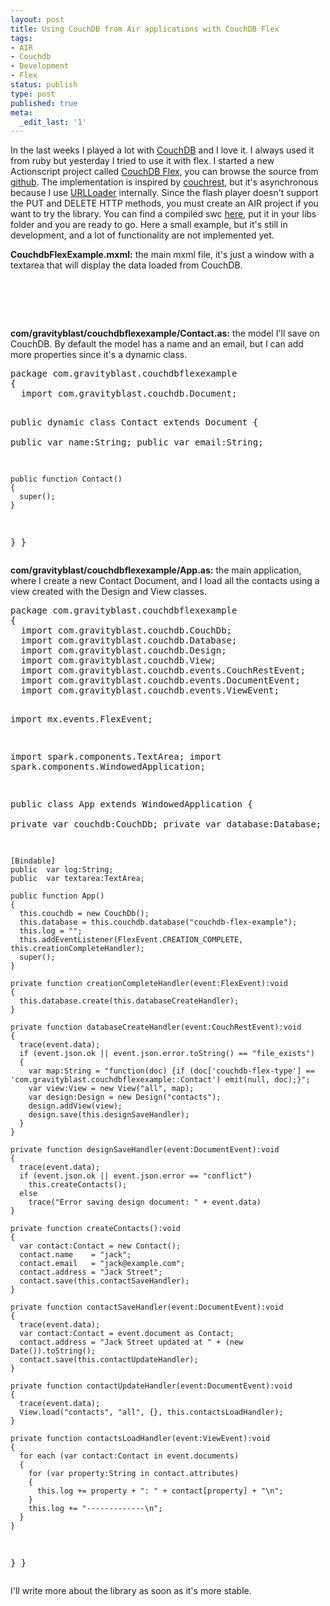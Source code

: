 ```yaml
---
layout: post
title: Using CouchDB from Air applications with CouchDB Flex
tags:
- AIR
- Couchdb
- Development
- Flex
status: publish
type: post
published: true
meta:
  _edit_last: '1'
---
```

In the last weeks I played a lot with <a href="http://couchdb.apache.org/" title="CouchDB">CouchDB</a> and I love it. I always used it from ruby but yesterday I tried to use it with flex. I started a new Actionscript project called <a href="http://github.com/gravityblast/couchdb-flex" title="CouchDB Flex">CouchDB Flex</a>, you can browse the source from <a href="http://github.com/gravityblast/couchdb-flex" title="CouchDB Flex on Github">github</a>. The implementation is inspired by <a href="http://github.com/jchris/couchrest">couchrest</a>, but it's asynchronous because I use <a href="http://livedocs.adobe.com/flex/3/langref/flash/net/URLLoader.html" title="URLLoaer">URLLoader</a> internally. Since the flash player  doesn't support the PUT and DELETE HTTP methods, you must create an AIR project if you want to try the library.  You can find a compiled swc <a href="http://github.com/gravityblast/couchdb-flex/downloads">here</a>, put it in your libs folder and you are ready to go. Here a small example, but it's still in development, and a lot of functionality are not implemented yet.

<p><strong>CouchdbFlexExample.mxml:</strong> the main mxml file, it's just a window with a textarea that will display the data loaded from CouchDB.</p>
<pre lang="actionscript3">
<?xml version="1.0" encoding="utf-8"?>
<c:App xmlns:fx="http://ns.adobe.com/mxml/2009" xmlns:s="library://ns.adobe.com/flex/spark" xmlns:c="com.gravityblast.couchdbflexexample.*">
  <s:TextArea id="textarea" width="100%" height="100%" text="{log}"/>			
</c:App>
</pre>

<p><strong>com/gravityblast/couchdbflexexample/Contact.as:</strong> the model I'll save on CouchDB. By default the model has a name and an email, but I can add more properties since it's a dynamic class.</p>
<pre lang="actionscript3">
package com.gravityblast.couchdbflexexample
{
  import com.gravityblast.couchdb.Document;

  public dynamic class Contact extends Document
  {		
    public var name:String;
    public var email:String;
		
    public function Contact()
    {
      super();
    }
  }
}
</pre>

<p><strong>com/gravityblast/couchdbflexexample/App.as:</strong> the main application, where I create a new Contact Document, and I load all the contacts using a view created with the Design and View classes.</p>
<pre lang="actionscript3">
package com.gravityblast.couchdbflexexample
{
  import com.gravityblast.couchdb.CouchDb;
  import com.gravityblast.couchdb.Database;
  import com.gravityblast.couchdb.Design;
  import com.gravityblast.couchdb.View;
  import com.gravityblast.couchdb.events.CouchRestEvent;
  import com.gravityblast.couchdb.events.DocumentEvent;
  import com.gravityblast.couchdb.events.ViewEvent;
	
  import mx.events.FlexEvent;
	
  import spark.components.TextArea;
  import spark.components.WindowedApplication;
	
  public class App extends WindowedApplication
  {		
    private var couchdb:CouchDb;
    private var database:Database;
		
    [Bindable]
    public 	var log:String;
    public 	var textarea:TextArea;
		
    public function App()
    {			
      this.couchdb = new CouchDb();
      this.database = this.couchdb.database("couchdb-flex-example");
      this.log = "";
      this.addEventListener(FlexEvent.CREATION_COMPLETE, this.creationCompleteHandler);
      super();
    }
		
    private function creationCompleteHandler(event:FlexEvent):void
    {			
      this.database.create(this.databaseCreateHandler);	
    }
		
    private function databaseCreateHandler(event:CouchRestEvent):void
    {
      trace(event.data);
      if (event.json.ok || event.json.error.toString() == "file_exists")
      {
        var map:String = "function(doc) {if (doc['couchdb-flex-type'] == 'com.gravityblast.couchdbflexexample::Contact') emit(null, doc);}";
        var view:View = new View("all", map);
        var design:Design = new Design("contacts");
        design.addView(view);
        design.save(this.designSaveHandler);	
      }
    }
		
    private function designSaveHandler(event:DocumentEvent):void
    {
      trace(event.data);									
      if (event.json.ok || event.json.error == "conflict")			
        this.createContacts();
      else
        trace("Error saving design document: " + event.data)			
    }
		
    private function createContacts():void
    {
      var contact:Contact = new Contact();
      contact.name    = "jack";
      contact.email   = "jack@example.com";
      contact.address = "Jack Street";
      contact.save(this.contactSaveHandler);			
    }
		
    private function contactSaveHandler(event:DocumentEvent):void
    {			
      trace(event.data);
      var contact:Contact = event.document as Contact;
      contact.address = "Jack Street updated at " + (new Date()).toString();
      contact.save(this.contactUpdateHandler);			
    }
		
    private function contactUpdateHandler(event:DocumentEvent):void
    {			
      trace(event.data);
      View.load("contacts", "all", {}, this.contactsLoadHandler);
    }
		
    private function contactsLoadHandler(event:ViewEvent):void
    {					
      for each (var contact:Contact in event.documents)
      {
        for (var property:String in contact.attributes)
        {
          this.log += property + ": " + contact[property] + "\n";	
        }
        this.log += "-------------\n";
      }
    }
  }
}
</pre>

<p>I'll write more about the library as soon as it's more stable.</p>
